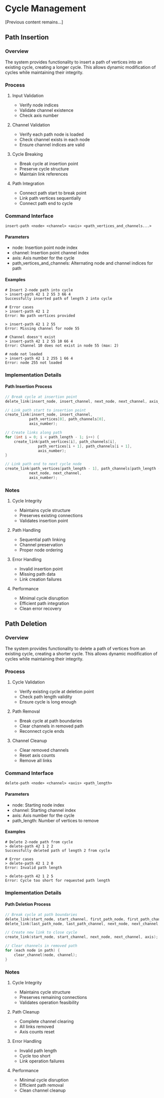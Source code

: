 # Cycle Management

[Previous content remains...]

## Path Insertion

### Overview
The system provides functionality to insert a path of vertices into an existing cycle, creating a longer cycle. This allows dynamic modification of cycles while maintaining their integrity.

### Process
1. Input Validation
   - Verify node indices
   - Validate channel existence
   - Check axis number

2. Channel Validation
   - Verify each path node is loaded
   - Check channel exists in each node
   - Ensure channel indices are valid

3. Cycle Breaking
   - Break cycle at insertion point
   - Preserve cycle structure
   - Maintain link references

4. Path Integration
   - Connect path start to break point
   - Link path vertices sequentially
   - Connect path end to cycle

### Command Interface
```shell
insert-path <node> <channel> <axis> <path_vertices_and_channels...>
```

#### Parameters
- node: Insertion point node index
- channel: Insertion point channel index
- axis: Axis number for the cycle
- path_vertices_and_channels: Alternating node and channel indices for path

#### Examples
```shell
# Insert 2-node path into cycle
> insert-path 42 1 2 55 3 66 4
Successfully inserted path of length 2 into cycle

# Error cases
> insert-path 42 1 2
Error: No path vertices provided

> insert-path 42 1 2 55
Error: Missing channel for node 55

# Channel doesn't exist
> insert-path 42 1 2 55 10 66 4
Error: Channel 10 does not exist in node 55 (max: 2)

# node not loaded
> insert-path 42 1 2 255 1 66 4
Error: node 255 not loaded
```

### Implementation Details

#### Path Insertion Process
```c
// Break cycle at insertion point
delete_link(insert_node, insert_channel, next_node, next_channel, axis_number);

// Link path start to insertion point
create_link(insert_node, insert_channel,
           path_vertices[0], path_channels[0],
           axis_number);

// Create links along path
for (int i = 0; i < path_length - 1; i++) {
    create_link(path_vertices[i], path_channels[i],
               path_vertices[i + 1], path_channels[i + 1],
               axis_number);
}

// Link path end to next cycle node
create_link(path_vertices[path_length - 1], path_channels[path_length - 1],
           next_node, next_channel,
           axis_number);
```

### Notes
1. Cycle Integrity
   - Maintains cycle structure
   - Preserves existing connections
   - Validates insertion point

2. Path Handling
   - Sequential path linking
   - Channel preservation
   - Proper node ordering

3. Error Handling
   - Invalid insertion point
   - Missing path data
   - Link creation failures

4. Performance
   - Minimal cycle disruption
   - Efficient path integration
   - Clean error recovery 

## Path Deletion

### Overview
The system provides functionality to delete a path of vertices from an existing cycle, creating a shorter cycle. This allows dynamic modification of cycles while maintaining their integrity.

### Process
1. Cycle Validation
   - Verify existing cycle at deletion point
   - Check path length validity
   - Ensure cycle is long enough

2. Path Removal
   - Break cycle at path boundaries
   - Clear channels in removed path
   - Reconnect cycle ends

3. Channel Cleanup
   - Clear removed channels
   - Reset axis counts
   - Remove all links

### Command Interface
```shell
delete-path <node> <channel> <axis> <path_length>
```

#### Parameters
- node: Starting node index
- channel: Starting channel index
- axis: Axis number for the cycle
- path_length: Number of vertices to remove

#### Examples
```shell
# Delete 2-node path from cycle
> delete-path 42 1 2 2
Successfully deleted path of length 2 from cycle

# Error cases
> delete-path 42 1 2 0
Error: Invalid path length

> delete-path 42 1 2 5
Error: Cycle too short for requested path length
```

### Implementation Details

#### Path Deletion Process
```c
// Break cycle at path boundaries
delete_link(start_node, start_channel, first_path_node, first_path_channel, axis);
delete_link(last_path_node, last_path_channel, next_node, next_channel, axis);

// Create new link to close cycle
create_link(start_node, start_channel, next_node, next_channel, axis);

// Clear channels in removed path
for (each node in path) {
    clear_channel(node, channel);
}
```

### Notes
1. Cycle Integrity
   - Maintains cycle structure
   - Preserves remaining connections
   - Validates operation feasibility

2. Path Cleanup
   - Complete channel clearing
   - All links removed
   - Axis counts reset

3. Error Handling
   - Invalid path length
   - Cycle too short
   - Link operation failures

4. Performance
   - Minimal cycle disruption
   - Efficient path removal
   - Clean channel cleanup 